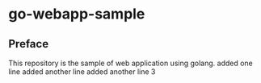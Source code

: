 # go-webapp-sample



## Preface
This repository is the sample of web application using golang.
added one line
added another line 
added another line 3
